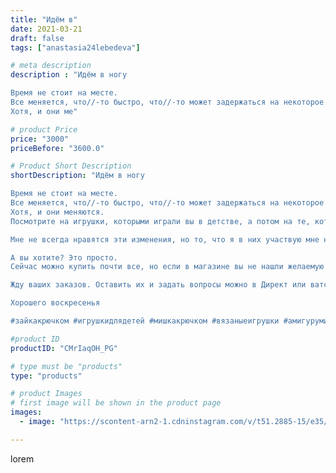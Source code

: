 ```yaml
---
title: "Идём в"
date: 2021-03-21
draft: false
tags: ["anastasia24lebedeva"]

# meta description
description : "Идём в ногу

Время не стоит на месте.
Все меняется, что//-то быстро, что//-то может задержаться на некоторое время, Но игрушки остаются всегда...
Хотя, и они ме"

# product Price
price: "3000"
priceBefore: "3600.0"

# Product Short Description
shortDescription: "Идём в ногу

Время не стоит на месте.
Все меняется, что//-то быстро, что//-то может задержаться на некоторое время, Но игрушки остаются всегда...
Хотя, и они меняются.
Посмотрите на игрушки, которыми играли вы в детстве, а потом на те, которыми играет ваш ребёнок, удивительно правда?!

Мне не всегда нравятся эти изменения, но то, что я в них участвую мне нравится очень.

А вы хотите? Это просто.
Сейчас можно купить почти все, но если в магазине вы не нашли желаемую игрушку, что делать? — заказать. Мастер учтет все ваши пожелания и свяжет. Удобно, правда?

Жду ваших заказов. Оставить их и задать вопросы можно в Директ или ватсап, ссылка в шапке профиля.

Хорошего воскресенья

#зайкакрючком #игрушкидлядетей #мишкакрючком #вязаныеигрушки #амигуруми #минеральныеводы #назаказ #baby #handmade #children #toys #весна2021 #крючок #плюшевыеигрушки #плюшики #процессработы #рабочиемоменты"

#product ID
productID: "CMrIaqOH_PG"

# type must be "products"
type: "products"

# product Images
# first image will be shown in the product page
images:
  - image: "https://scontent-arn2-1.cdninstagram.com/v/t51.2885-15/e35/162875727_768503824086457_2519690257693141888_n.jpg?se=7&tp=1&_nc_ht=scontent-arn2-1.cdninstagram.com&_nc_cat=101&_nc_ohc=gc8jtNXxor0AX-qtzQl&ccb=7-4&oh=cdf97de5356342ce7486dffc8ab2a83b&oe=6083815B&ig_cache_key=MjUzNDE1NjIzMTczODY1MTU5MA%3D%3D.2-ccb7-4"

---
```

lorem
